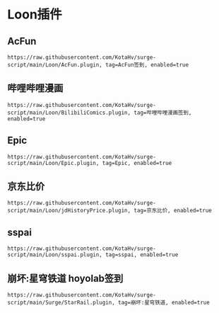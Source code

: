# Loon插件

## AcFun

```
https://raw.githubusercontent.com/KotaHv/surge-script/main/Loon/AcFun.plugin, tag=AcFun签到, enabled=true
```

## 哔哩哔哩漫画

```
https://raw.githubusercontent.com/KotaHv/surge-script/main/Loon/BilibiliComics.plugin, tag=哔哩哔哩漫画签到, enabled=true
```

## Epic

```
https://raw.githubusercontent.com/KotaHv/surge-script/main/Loon/Epic.plugin, tag=Epic, enabled=true
```

## 京东比价

```
https://raw.githubusercontent.com/KotaHv/surge-script/main/Loon/jdHistoryPrice.plugin, tag=京东比价, enabled=true
```

## sspai

```
https://raw.githubusercontent.com/KotaHv/surge-script/main/Loon/sspai.plugin, tag=sspai, enabled=true
```


## 崩坏:星穹铁道 hoyolab签到

```
https://raw.githubusercontent.com/KotaHv/surge-script/main/Surge/StarRail.plugin, tag=崩坏:星穹铁道, enabled=true
```
